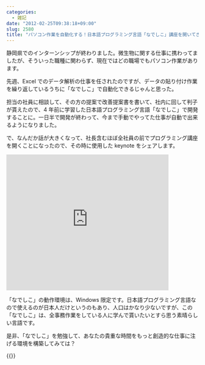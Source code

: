 ```yaml
---
categories:
  - 雑記
date: "2012-02-25T09:38:18+09:00"
slug: 2580
title: "パソコン作業を自動化する！日本語プログラミング言語「なでしこ」講座を開いてきました"
---
```


静岡県でのインターンシップが終わりました。微生物に関する仕事に携わってましたが、そういった職種に関わらず、現在ではどの職場でもパソコン作業があります。

先週、Excel でのデータ解析の仕事を任されたのですが、データの貼り付け作業を繰り返しているうちに「なでしこ」で自動化できるじゃんと思った。

担当の社員に相談して、その方の提案で改善提案書を書いて、社内に回して判子が貰えたので、4 年前に学習した日本語プログラミング言語「なでしこ」で開発することに。一日半で開発が終わって、今まで手動でやってた仕事が自動で出来るようになりました。

で、なんだか話が大きくなって、社長含むほぼ全社員の前でプログラミング講座を開くことになったので、その時に使用した keynote をシェアします。

<div class="iframe-wrapper">
  <iframe width="425" height="355" src="http://www.slideshare.net/slideshow/embed_code/11739821" allowfullscreen frameborder="0"></iframe>
</div>

「なでしこ」の動作環境は、Windows 限定です。日本語プログラミング言語なので使えるのが日本人だけというのもあり、人口はかなり少ないですが、この「なでしこ」は、全事務作業をしている人に学んで貰いたいとすら思う素晴らしい言語です。

是非、「なでしこ」を勉強して、あなたの貴重な時間をもっと創造的な仕事に注げる環境を構築してみては？

{{<amazon id="4883376036" title="日本語プログラム言語なでしこ公式バイブル" src="https://images-na.ssl-images-amazon.com/images/I/41c-k6zEUQL._SL160_.jpg">}}
